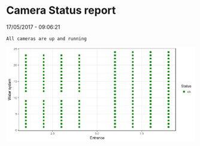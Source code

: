 Camera Status report
================
17/05/2017 - 09:06:21

    All cameras are up and running

![](camreport_files/figure-markdown_github/unnamed-chunk-2-1.png)

